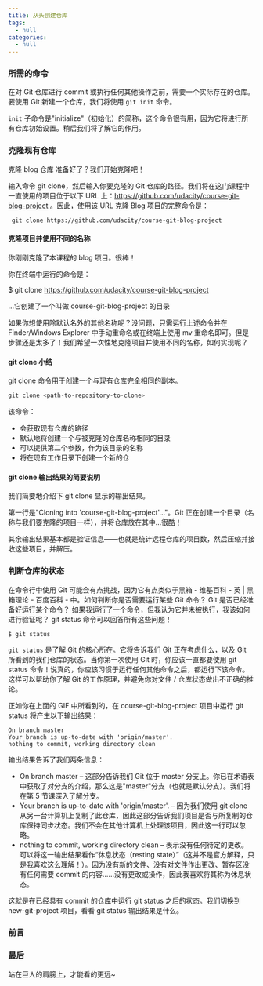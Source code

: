 ```yaml
---
title: 从头创建仓库
tags:
  - null
categories:
  - null
---
```




### 所需的命令

在对 Git 仓库进行 commit 或执行任何其他操作之前，需要一个实际存在的仓库。要使用 Git 新建一个仓库，我们将使用 `git init` 命令。

`init` 子命令是"initialize"（初始化）的简称，这个命令很有用，因为它将进行所有仓库初始设置。稍后我们将了解它的作用。

### 克隆现有仓库

克隆 blog 仓库
准备好了？我们开始克隆吧！

输入命令 git clone，然后输入你要克隆的 Git 仓库的路径。我们将在这门课程中一直使用的项目位于以下 URL 上：<https://github.com/udacity/course-git-blog-project> 。因此，使用该 URL 克隆 Blog 项目的完整命令是：

```shell
 git clone https://github.com/udacity/course-git-blog-project
```

#### 克隆项目并使用不同的名称

你刚刚克隆了本课程的 blog 项目。很棒！

你在终端中运行的命令是：

$ git clone https://github.com/udacity/course-git-blog-project

...它创建了一个叫做 course-git-blog-project 的目录

如果你想使用除默认名外的其他名称呢？没问题，只需运行上述命令并在 Finder/Windows Explorer 中手动重命名或在终端上使用 mv 重命名即可。但是步骤还是太多了！我们希望一次性地克隆项目并使用不同的名称，如何实现呢？

#### git clone 小结

git clone 命令用于创建一个与现有仓库完全相同的副本。

```java
git clone <path-to-repository-to-clone>
```

该命令：

- 会获取现有仓库的路径
- 默认地将创建一个与被克隆的仓库名称相同的目录
- 可以提供第二个参数，作为该目录的名称
- 将在现有工作目录下创建一个新的仓

#### git clone 输出结果的简要说明

我们简要地介绍下 git clone 显示的输出结果。

第一行是"Cloning into 'course-git-blog-project'…"。Git 正在创建一个目录（名称与我们要克隆的项目一样），并将仓库放在其中…很酷！

其余输出结果基本都是验证信息——也就是统计远程仓库的项目数，然后压缩并接收这些项目，并解压。

### 判断仓库的状态

在命令行中使用 Git 可能会有点挑战，因为它有点类似于黑箱 - 维基百科 - 英 | 黑箱理论 - 百度百科 - 中。如何判断你是否需要运行某些 Git 命令？ Git 是否已经准备好运行某个命令？ 如果我运行了一个命令，但我认为它并未被执行，我该如何进行验证呢？ git status 命令可以回答所有这些问题！

```
$ git status
```

`git status` 是了解 Git 的核心所在。它将告诉我们 Git 正在考虑什么，以及 Git 所看到的我们仓库的状态。当你第一次使用 Git 时，你应该一直都要使用 git status 命令！说真的，你应该习惯于运行任何其他命令之后，都运行下该命令。这样可以帮助你了解 Git 的工作原理，并避免你对文件 / 仓库状态做出不正确的推论。

正如你在上面的 GIF 中所看到的，在 course-git-blog-project 项目中运行 git status 将产生以下输出结果：

```shell
On branch master
Your branch is up-to-date with 'origin/master'.
nothing to commit, working directory clean
```

输出结果告诉了我们两条信息：

- On branch master – 这部分告诉我们 Git 位于 master 分支上。你已在术语表中获取了对分支的介绍，那么这是"master"分支（也就是默认分支）。我们将在第 5 节课深入了解分支。
- Your branch is up-to-date with 'origin/master'. – 因为我们使用 git clone 从另一台计算机上复制了此仓库，因此这部分告诉我们项目是否与所复制的仓库保持同步状态。我们不会在其他计算机上处理该项目，因此这一行可以忽略。
- nothing to commit, working directory clean – 表示没有任何待定的更改。
可以将这一输出结果看作“休息状态（resting state）”（这并不是官方解释，只是我喜欢这么理解！）。因为没有新的文件、没有对文件作出更改、暂存区没有任何需要 commit 的内容……没有更改或操作，因此我喜欢将其称为休息状态。

这就是在已经具有 commit 的仓库中运行 git status 之后的状态。我们切换到 new-git-project 项目，看看 git status 输出结果是什么。


### 前言

### 最后

站在巨人的肩膀上，才能看的更远~
